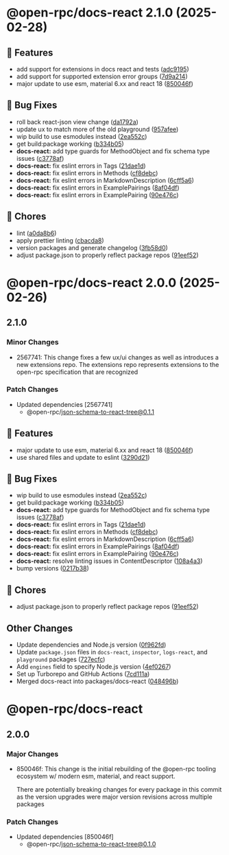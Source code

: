 # @open-rpc/docs-react 2.1.0 (2025-02-28)

## 🚀 Features

* add support for extensions in docs react and tests ([adc9195](https://github.com/open-rpc/tools/commit/adc9195bc44801d1afe3ba37aca3ea4033b73f73))
* add support for supported extension error groups ([7d9a214](https://github.com/open-rpc/tools/commit/7d9a214716f4325275599efed3583a012c8120a3))
* major update to use esm, material 6.xx and react 18 ([850046f](https://github.com/open-rpc/tools/commit/850046fa4b226f1fca3d02d83620618102e9a992))

## 🐛 Bug Fixes

* roll back react-json view change ([da1792a](https://github.com/open-rpc/tools/commit/da1792ac02ed5f702c01024dc7f17663fbad2e17))
* update ux to match more of the old playground ([957afee](https://github.com/open-rpc/tools/commit/957afeebada73c0f893953f62324b41611bd7ae9))
* wip build to use esmodules instead ([2ea552c](https://github.com/open-rpc/tools/commit/2ea552c4bbf09d8ddaff44ae2ae7660841db5efb))
* get build:package working ([b334b05](https://github.com/open-rpc/tools/commit/b334b050fa22564ceb21af136c86180c6b7d5103))
* **docs-react:** add type guards for MethodObject and fix schema type issues ([c3778af](https://github.com/open-rpc/tools/commit/c3778afc97ce05def3f1627a4fe1f32ef8d17cfb))
* **docs-react:** fix eslint errors in Tags ([21dae1d](https://github.com/open-rpc/tools/commit/21dae1d98326551f0efa81dc5925d1cece337aa1))
* **docs-react:** fix eslint errors in Methods ([cf8debc](https://github.com/open-rpc/tools/commit/cf8debc67e479e631244531b134ea0606b415ad3))
* **docs-react:** fix eslint errors in MarkdownDescription ([6cff5a6](https://github.com/open-rpc/tools/commit/6cff5a65aee47537c935ebb34be2fc9ebfc04657))
* **docs-react:** fix eslint errors in ExamplePairings ([8af04df](https://github.com/open-rpc/tools/commit/8af04df8674816c09f3aa76e13de3b09e6865027))
* **docs-react:** fix eslint errors in ExamplePairing ([90e476c](https://github.com/open-rpc/tools/commit/90e476c4e258b94db5aceeec7e563456b87c741a))

## 🧹 Chores

* lint ([a0da8b6](https://github.com/open-rpc/tools/commit/a0da8b64a47942f1e2ca9f0037e02d72b70f6205))
* apply prettier linting ([cbacda8](https://github.com/open-rpc/tools/commit/cbacda8cfa179a9c2f10792f0e1873943ef38910))
* version packages and generate changelog ([3fb58d0](https://github.com/open-rpc/tools/commit/3fb58d00d4676b4de0cf60c8aefffeb2a77ae883))
* adjust package.json to properly reflect package repos ([91eef52](https://github.com/open-rpc/tools/commit/91eef5201fc431aa11bfd4d5b542fb37a1330278))

# @open-rpc/docs-react 2.0.0 (2025-02-26)

## 2.1.0

### Minor Changes

- 2567741: This change fixes a few ux/ui changes as well as introduces a new extensions repo.
  The extensions repo represents extensions to the open-rpc specification that are
  recognized

### Patch Changes

- Updated dependencies [2567741]
  - @open-rpc/json-schema-to-react-tree@0.1.1

## 🚀 Features

- major update to use esm, material 6.xx and react 18 ([850046f](https://github.com/open-rpc/tools/commit/850046fa4b226f1fca3d02d83620618102e9a992))
- use shared files and update to eslint ([3290d21](https://github.com/open-rpc/tools/commit/3290d21f55ec835f79868b06e76d69ec4eb94f54))

## 🐛 Bug Fixes

- wip build to use esmodules instead ([2ea552c](https://github.com/open-rpc/tools/commit/2ea552c4bbf09d8ddaff44ae2ae7660841db5efb))
- get build:package working ([b334b05](https://github.com/open-rpc/tools/commit/b334b050fa22564ceb21af136c86180c6b7d5103))
- **docs-react:** add type guards for MethodObject and fix schema type issues ([c3778af](https://github.com/open-rpc/tools/commit/c3778afc97ce05def3f1627a4fe1f32ef8d17cfb))
- **docs-react:** fix eslint errors in Tags ([21dae1d](https://github.com/open-rpc/tools/commit/21dae1d98326551f0efa81dc5925d1cece337aa1))
- **docs-react:** fix eslint errors in Methods ([cf8debc](https://github.com/open-rpc/tools/commit/cf8debc67e479e631244531b134ea0606b415ad3))
- **docs-react:** fix eslint errors in MarkdownDescription ([6cff5a6](https://github.com/open-rpc/tools/commit/6cff5a65aee47537c935ebb34be2fc9ebfc04657))
- **docs-react:** fix eslint errors in ExamplePairings ([8af04df](https://github.com/open-rpc/tools/commit/8af04df8674816c09f3aa76e13de3b09e6865027))
- **docs-react:** fix eslint errors in ExamplePairing ([90e476c](https://github.com/open-rpc/tools/commit/90e476c4e258b94db5aceeec7e563456b87c741a))
- **docs-react:** resolve linting issues in ContentDescriptor ([108a4a3](https://github.com/open-rpc/tools/commit/108a4a30669c48dc30bf8ff23c76a671f43e1f59))
- bump versions ([0217b38](https://github.com/open-rpc/tools/commit/0217b386c4663b2f9945b4c5f8920c979a1b80d5))

## 🧹 Chores

- adjust package.json to properly reflect package repos ([91eef52](https://github.com/open-rpc/tools/commit/91eef5201fc431aa11bfd4d5b542fb37a1330278))

## Other Changes

- Update dependencies and Node.js version ([0f962fd](https://github.com/open-rpc/tools/commit/0f962fda04de8cb86eeff88fa78ea6161014adf6))
- Update `package.json` files in `docs-react`, `inspector`, `logs-react`, and `playground` packages ([727ecfc](https://github.com/open-rpc/tools/commit/727ecfc3e02e498bf18e23962f53a69f64d6a1c8))
- Add `engines` field to specify Node.js version ([4ef0267](https://github.com/open-rpc/tools/commit/4ef0267bfb8df57483439a5f9ae10f0d5bf799e9))
- Set up Turborepo and GitHub Actions ([7cd111a](https://github.com/open-rpc/tools/commit/7cd111a987961c90af872d847821990c4b4079ba))
- Merged docs-react into packages/docs-react ([048496b](https://github.com/open-rpc/tools/commit/048496bd85f12943874143c46a1c1ec1daa040a5))

# @open-rpc/docs-react

## 2.0.0

### Major Changes

- 850046f: This change is the initial rebuilding of the @open-rpc tooling ecosystem w/ modern esm, material, and react support.

  There are potentially breaking changes for every package in this commit as
  the version upgrades were major version revisions across multiple packages

### Patch Changes

- Updated dependencies [850046f]
  - @open-rpc/json-schema-to-react-tree@0.1.0
